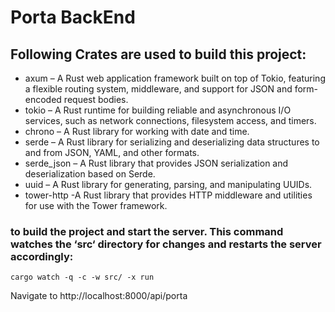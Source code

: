 # Porta BackEnd #


## Following Crates are used to build this project: ##
    
* axum – A Rust web application framework built on top of Tokio,   featuring a flexible routing system, middleware, and support for JSON and form-encoded request bodies.
* tokio – A Rust runtime for building reliable and asynchronous I/O services, such as network connections, filesystem access, and timers.
* chrono – A Rust library for working with date and time.
* serde – A Rust library for serializing and deserializing data structures to and from JSON, YAML, and other formats.
* serde_json – A Rust library that provides JSON serialization and deserialization based on Serde.
* uuid – A Rust library for generating, parsing, and manipulating UUIDs.
* tower-http -A Rust library that provides HTTP middleware and utilities for use with the Tower framework.


### to build the project and start the server. This command watches the ‘src‘ directory for changes and restarts the server accordingly: ###

``` cargo watch -q -c -w src/ -x run ```

Navigate to  http://localhost:8000/api/porta
